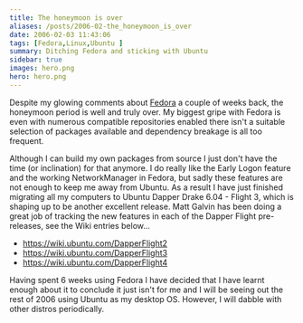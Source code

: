```yaml
---
title: The honeymoon is over
aliases: /posts/2006-02-the_honeymoon_is_over
date: 2006-02-03 11:43:06
tags: [Fedora,Linux,Ubuntu ]
summary: Ditching Fedora and sticking with Ubuntu
sidebar: true
images: hero.png
hero: hero.png
---
```


Despite my glowing comments about [Fedora](http://fedoraproject.org/) a couple
of weeks back, the honeymoon period is well and truly over. My biggest gripe
with Fedora is even with numerous compatible repositories enabled there isn't a
suitable selection of packages available and dependency breakage is all too
frequent.

Although I can build my own packages from source I just don't have the time
(or inclination) for that anymore. I do really like the Early Logon feature and
the working NetworkManager in Fedora, but sadly these features are not enough to
keep me away from Ubuntu. As a result I have just finished migrating all my
computers to Ubuntu Dapper Drake 6.04 - Flight 3, which is shaping up to be
another excellent release. Matt Galvin has been doing a great job of tracking
the new features in each of the Dapper Flight pre-releases, see the Wiki entries
below...

  * https://wiki.ubuntu.com/DapperFlight2
  * https://wiki.ubuntu.com/DapperFlight3
  * https://wiki.ubuntu.com/DapperFlight4

Having spent 6 weeks using Fedora I have decided that I have learnt enough
about it to conclude it just isn't for me and I will be seeing out the rest of
2006 using Ubuntu as my desktop OS. However, I will dabble with other distros
periodically.
